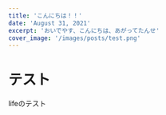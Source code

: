 ```yaml
---
title: 'こんにちは！！'
date: 'August 31, 2021'
excerpt: 'おいでやす、こんにちは、あがってたんせ'
cover_image: '/images/posts/test.png'
---
```


# テスト

lifeのテスト